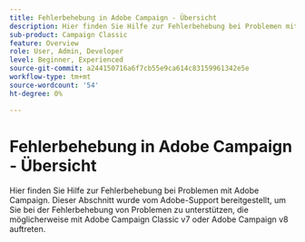```yaml
---
title: Fehlerbehebung in Adobe Campaign - Übersicht
description: Hier finden Sie Hilfe zur Fehlerbehebung bei Problemen mit Adobe Campaign.
sub-product: Campaign Classic
feature: Overview
role: User, Admin, Developer
level: Beginner, Experienced
source-git-commit: a244150716a6f7cb55e9ca614c83159961342e5e
workflow-type: tm+mt
source-wordcount: '54'
ht-degree: 0%

---
```



# Fehlerbehebung in Adobe Campaign - Übersicht

Hier finden Sie Hilfe zur Fehlerbehebung bei Problemen mit Adobe Campaign. Dieser Abschnitt wurde vom Adobe-Support bereitgestellt, um Sie bei der Fehlerbehebung von Problemen zu unterstützen, die möglicherweise mit Adobe Campaign Classic v7 oder Adobe Campaign v8 auftreten.
